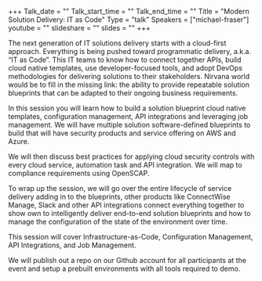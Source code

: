 +++
Talk_date = ""
Talk_start_time = ""
Talk_end_time = ""
Title = "Modern Solution Delivery: IT as Code"
Type = "talk"
Speakers = ["michael-fraser"]
youtube = ""
slideshare = ""
slides = ""
+++

The next generation of IT solutions delivery starts with a cloud-first approach. Everything is being pushed toward programmatic delivery, a.k.a. “IT as Code”. This IT teams to know how to connect together APIs, build cloud native templates, use developer-focused tools, and adopt DevOps methodologies for delivering solutions to their stakeholders. Nirvana world would be to fill in the missing link: the ability to provide repeatable solution blueprints that can be adapted to their ongoing business requirements.

In this session you will learn how to build a solution blueprint cloud native templates, configuration management, API integrations and leveraging job management. We will have multiple solution software-defined blueprints to build that will have security products and service offering on AWS and Azure.

We will then discuss best practices for applying cloud security controls with every cloud service, automation task and API integration. We will map to compliance requirements using OpenSCAP.

To wrap up the session, we will go over the entire lifecycle of service delivery adding in to the blueprints, other products like ConnectWise Manage, Slack and other API integrations connect everything together to show own to intelligently deliver end-to-end solution blueprints and how to manage the configuration of the state of the environment over time.

This session will cover Infrastructure-as-Code, Configuration Management, API Integrations, and Job Management.

We will publish out a repo on our Github account for all participants at the event and setup a prebuilt environments with all tools required to demo.